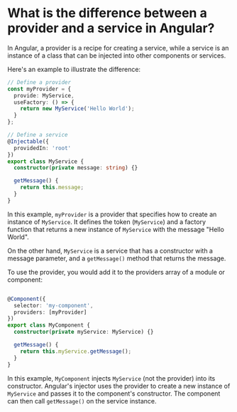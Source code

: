 # What is the difference between a provider and a service in Angular?

In Angular, a provider is a recipe for creating a service, while a service is an instance of a class that can be injected into other components or services.

Here's an example to illustrate the difference:

```typescript
// Define a provider
const myProvider = { 
  provide: MyService,
  useFactory: () => {
    return new MyService('Hello World');
  }
};

// Define a service
@Injectable({
  providedIn: 'root'
})
export class MyService {
  constructor(private message: string) {}

  getMessage() {
    return this.message;
  }
}
```

In this example, `myProvider` is a provider that specifies how to create an instance of `MyService`. It defines the token (`MyService`) and a factory function that returns a new instance of `MyService` with the message "Hello World".

On the other hand, `MyService` is a service that has a constructor with a message parameter, and a `getMessage()` method that returns the message.

To use the provider, you would add it to the providers array of a module or component:

```typescript

@Component({
  selector: 'my-component',
  providers: [myProvider]
})
export class MyComponent {
  constructor(private myService: MyService) {}

  getMessage() {
    return this.myService.getMessage();
  }
}
```
In this example, `MyComponent` injects `MyService` (not the provider) into its constructor. Angular's injector uses the provider to create a new instance of `MyService` and passes it to the component's constructor. The component can then call `getMessage()` on the service instance.